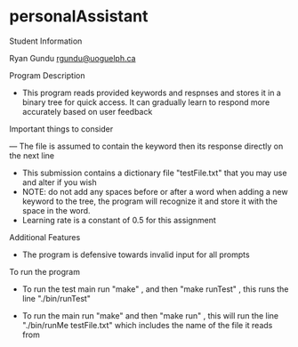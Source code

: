 # personalAssistant

Student Information

Ryan Gundu
rgundu@uoguelph.ca

Program Description

- This program reads provided keywords and respnses and stores it in a binary tree for quick access. It can gradually learn to respond more accurately based on user feedback

Important things to consider

— The file is assumed to contain the keyword then its response directly on the next line
- This submission contains a dictionary file "testFile.txt" that you may use and alter if you wish
- NOTE: do not add any spaces before or after a word when adding a new keyword to the tree, the program will recognize it and store it with the space in the word. 
- Learning rate is a constant of 0.5 for this assignment

Additional Features

- The program is defensive towards invalid input for all prompts

To run the program

- To run the test main run "make" , and then "make runTest" , this runs the 
line "./bin/runTest"

- To run the main run "make" and then "make run" , this will run 
the line "./bin/runMe testFile.txt" which includes the name of the file it reads from
